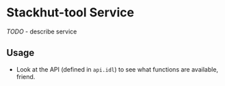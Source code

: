 # Stackhut-tool Service

_TODO_ - describe service

## Usage
* Look at the API (defined in `api.idl`) to see what functions are available, friend.